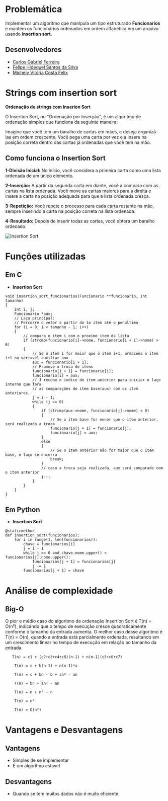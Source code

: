 # Problemática  

Implementar um algoritmo que manipula um tipo estruturado **Funcionarios** e mantém os funcionários ordenados em ordem alfabética em um arquivo usando **insertion sort**.

## Desenvolvedores
- [Carlos Gabriel Ferreira](https://github.com/GabasDev)
- [Felipe Hidequel Santos da Silva](https://github.com/felipehidequel)
- [Michely Vitória Costa Felix](https://github.com/MichelyFelix)
# Strings com insertion sort
**Ordenação de strings com Inserion Sort**

O Insertion Sort, ou "Ordenação por Inserção", é um algoritmo de ordenação simples que funciona da seguinte maneira:

Imagine que você tem um baralho de cartas em mãos, e deseja organizá-las em ordem crescente. Você pega uma carta por vez e a insere na posição correta dentro das cartas já ordenadas que você tem na mão.

## Como funciona o Insertion Sort

**1-Divisão Inicial:** No início, você considera a primeira carta como uma lista ordenada de um único elemento.

**2-Inserção:** A partir da segunda carta em diante, você a compara com as cartas na lista ordenada. Você move as cartas maiores para a direita e insere a carta na posição adequada para que a lista ordenada cresça.

**3-Repetição:** Você repete o processo para cada carta restante na mão, sempre inserindo a carta na posição correta na lista ordenada.

**4-Resultado:** Depois de inserir todas as cartas, você obterá um baralho ordenado.

![Insertion Sort](https://th.bing.com/th/id/R.52464cf460b30d1022da21dc9d927de0?rik=kRMcpjXJT0y1bw&riu=http%3a%2f%2fwww.thagomizer.com%2fimg%2fInsertionSortInPlace.gif&ehk=vVtb0fIpEJJDvV4BNjGSBhyb3kw95pH2vSA%2bEpsiNxY%3d&risl=&pid=ImgRaw&r=0)

# Funções utilizadas
## Em C
- **Insertion Sort**
```
void insertion_sort_funcionarios(Funcionario **funcionario, int tamanho)
{
    int i, j;
    Funcionario *aux;
    // Laço principal:
    // Percorre o vetor a partir do 1o item até o penúltimo
    for (i = 0; i < tamanho - 1; i++)
    {
        // compara o item i com o proximo item da lista
        if (strcmp(funcionario[i]->nome, funcionario[i + 1]->nome) > 0)
        {
            // Se o item i for maior que o item i+1, armazena o item i+1 na variavel auxiliar aux
            aux = funcionario[i + 1];
            // Promove a troca de itens
            funcionario[i + 1] = funcionario[i];
            funcionario[i] = aux;
            // J recebe o indice do item anterior para iniciar o laço interno que faŕa
            // as comparações do item base(aux) com os item anteriores.
            j = i - 1;
            while (j >= 0)
            {
                if (strcmp(aux->nome, funcionario[j]->nome) < 0)
                {
                    // Se o item base for menor que o item anterior, será realizada a troca
                    funcionario[j + 1] = funcionario[j];
                    funcionario[j] = aux;
                }
                else
                {
                    // Se o item anterior não for maior que o item base, o laço se encerra
                    break;
                }
                // caso a troca seja realizada, aux será comparado com o item anterior
                j--;
            }
        }
    }
}
```
## Em Python
- **Insertion Sort**
```
@staticmethod
def insertion_sort(funcionarios):
    for i in range(1, len(funcionarios)):
        chave = funcionarios[i]
        j = i - 1
        while j >= 0 and chave.nome.upper() < funcionarios[j].nome.upper():
            funcionarios[j + 1] = funcionarios[j]
            j -= 1
        funcionarios[j + 1] = chave
```

# Análise de complexidade
## Big-O
O pior e médio caso do algoritmo de ordenação Insertion Sort é  T(n) = O(n²), indicando que o tempo de execução cresce quadraticamente conforme o tamanho da entrada aumenta. O melhor caso desse algoritmo é T(n) = O(n), quando a entrada está parcialmente ordenada, resultando em um crescimento linear no tempo de execução em relação ao tamanho da entrada.
```
   T(n) = c1 + (c2+c3+c4+c8)(n-1) + n(n-1)(c5+c6+c7)

    T(n) = c + b(n-1) + n(n-1)*a

    T(n) = c + bn - b + an² - an

    T(n) = bn + an² - an

    T(n) = n + n² - n

    T(n) = n²

    T(n) = O(n²)
 ```

# Vantagens e Desvantagens
## Vantagens 
- Simples de se implementar
- É um algoritmo estavel
## Desvantagens
- Quando se tem muitos dados não é muito eficiente 
